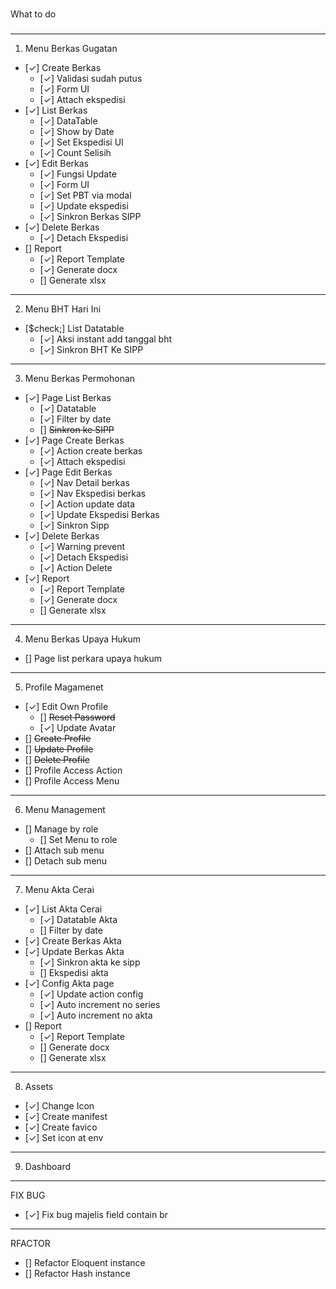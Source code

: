 ###
What to do
###

---
1. Menu Berkas Gugatan
- [&check;] Create Berkas
    - [&check;] Validasi sudah putus
    - [&check;] Form UI
    - [&check;] Attach ekspedisi
- [&check;] List Berkas
    - [&check;] DataTable
    - [&check;] Show by Date
    - [&check;] Set Ekspedisi UI
    - [&check;] Count Selisih
- [&check;] Edit Berkas
    - [&check;] Fungsi Update
    - [&check;] Form UI
    - [&check;] Set PBT via modal
    - [&check;] Update ekspedisi
    - [&check;] Sinkron Berkas SIPP
- [&check;] Delete Berkas
    - [&check;] Detach Ekspedisi
- [] Report
    - [&check;] Report Template
    - [&check;] Generate docx
    - [] Generate xlsx
---
2. Menu BHT Hari Ini
- [$check;] List Datatable
    - [&check;] Aksi instant add tanggal bht
    - [&check;] Sinkron BHT Ke SIPP
---
3. Menu Berkas Permohonan
- [&check;] Page List Berkas
    - [&check;] Datatable
    - [&check;] Filter by date
    - [] ~~Sinkron ke SIPP~~
- [&check;] Page Create Berkas
    - [&check;] Action create berkas
    - [&check;] Attach ekspedisi
- [&check;] Page Edit Berkas
    - [&check;] Nav Detail berkas
    - [&check;] Nav Ekspedisi berkas
    - [&check;] Action update data
    - [&check;] Update Ekspedisi Berkas
    - [&check;] Sinkron Sipp
- [&check;] Delete Berkas
    - [&check;] Warning prevent
    - [&check;] Detach Ekspedisi
    - [&check;] Action Delete
- [&check;] Report
    - [&check;] Report Template
    - [&check;] Generate docx
    - [] Generate xlsx
---
4. Menu Berkas Upaya Hukum
- [] Page list perkara upaya hukum
---
5. Profile Magamenet
- [&check;] Edit Own Profile
    - [] ~~Reset Password~~
    - [&check;] Update Avatar
- [] ~~Create Profile~~
- [] ~~Update Profile~~
- [] ~~Delete Profile~~
- [] Profile Access Action 
- [] Profile Access Menu
---
6. Menu Management
- [] Manage by role 
    - [] Set Menu to role
- [] Attach sub menu 
- [] Detach sub menu 
---
7. Menu Akta Cerai
- [&check;] List Akta Cerai
    - [&check;] Datatable Akta
    - [] Filter by date
- [&check;] Create Berkas Akta
- [&check;] Update Berkas Akta
    - [&check;] Sinkron akta ke sipp
    - [] Ekspedisi akta
- [&check;] Config Akta page
    - [&check;] Update action config
    - [&check;] Auto increment no series
    - [&check;] Auto increment no akta
- [] Report
    - [&check;] Report Template
    - [] Generate docx
    - [] Generate xlsx
---
8. Assets
- [&check;] Change Icon
- [&check;] Create manifest
- [&check;] Create favico
- [&check;] Set icon at env 
---
9. Dashboard
---
FIX BUG
- [&check;] Fix bug majelis field contain br
---
RFACTOR
- [] Refactor Eloquent instance
- [] Refactor Hash instance
